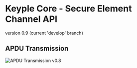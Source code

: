 # Keyple Core - Secure Element Channel API
version 0.9 (current 'develop' branch)

## APDU Transmission
![APDU Transmission v0.8](img/KeypleCore_SeChannel_ClassDiag_ReaderMessage_0_9.svg)
